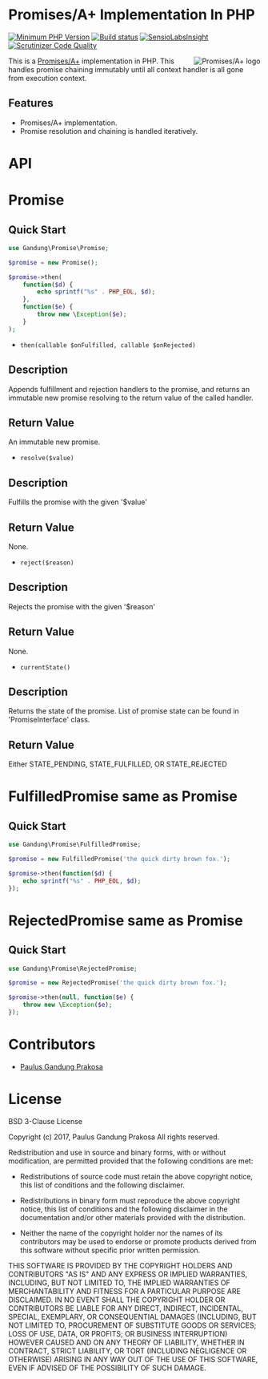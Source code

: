 # Promises/A+ Implementation In PHP

[![Minimum PHP Version](https://img.shields.io/badge/php-%3E%3D%205.6-8892BF.svg?style=flat-square)](https://php.net/)
[![Build status](https://ci.appveyor.com/api/projects/status/8mx5j820l2fsqp41?svg=true)](https://ci.appveyor.com/project/plvhx/promise)
[![SensioLabsInsight](https://insight.sensiolabs.com/projects/14e50be8-c441-4d03-b65d-cb07e33c0672/mini.png)](https://insight.sensiolabs.com/projects/14e50be8-c441-4d03-b65d-cb07e33c0672)
[![Scrutinizer Code Quality](https://scrutinizer-ci.com/g/plvhx/promise/badges/quality-score.png?b=master)](https://scrutinizer-ci.com/g/plvhx/promise/?branch=master)

<a href="https://promisesaplus.com/">
    <img src="https://promisesaplus.com/assets/logo-small.png" alt="Promises/A+ logo"
         title="Promises/A+ 1.0 compliant" align="right" />
</a>

This is a [Promises/A+](https://promisesaplus.com) implementation in PHP. This handles promise chaining immutably until all context handler is all gone from execution context.

## Features

- Promises/A+ implementation.
- Promise resolution and chaining is handled iteratively.

# API

# Promise

## Quick Start

```php
use Gandung\Promise\Promise;

$promise = new Promise();

$promise->then(
	function($d) {
		echo sprintf("%s" . PHP_EOL, $d);
	},
	function($e) {
		throw new \Exception($e);
	}
);
```

- `then(callable $onFulfilled, callable $onRejected)`

## Description

Appends fulfillment and rejection handlers to the promise, and returns an immutable new promise resolving to the return value of the called handler.

## Return Value

An immutable new promise.

- `resolve($value)`

## Description

Fulfills the promise with the given '$value'

## Return Value

None.

- `reject($reason)`

## Description

Rejects the promise with the given '$reason'

## Return Value

None.

- `currentState()`

## Description

Returns the state of the promise. List of promise state can be found in 'PromiseInterface' class.

## Return Value

Either STATE_PENDING, STATE_FULFILLED, OR STATE_REJECTED

# FulfilledPromise same as Promise

## Quick Start

```php
use Gandung\Promise\FulfilledPromise;

$promise = new FulfilledPromise('the quick dirty brown fox.');

$promise->then(function($d) {
	echo sprintf("%s" . PHP_EOL, $d);
});
```

# RejectedPromise same as Promise

## Quick Start

```php
use Gandung\Promise\RejectedPromise;

$promise = new RejectedPromise('the quick dirty brown fox.');

$promise->then(null, function($e) {
	throw new \Exception($e);
});
```

# Contributors

- [Paulus Gandung Prakosa](https://github.com/plvhx)

# License

BSD 3-Clause License

Copyright (c) 2017, Paulus Gandung Prakosa
All rights reserved.

Redistribution and use in source and binary forms, with or without
modification, are permitted provided that the following conditions are met:

* Redistributions of source code must retain the above copyright notice, this
  list of conditions and the following disclaimer.

* Redistributions in binary form must reproduce the above copyright notice,
  this list of conditions and the following disclaimer in the documentation
  and/or other materials provided with the distribution.

* Neither the name of the copyright holder nor the names of its
  contributors may be used to endorse or promote products derived from
  this software without specific prior written permission.

THIS SOFTWARE IS PROVIDED BY THE COPYRIGHT HOLDERS AND CONTRIBUTORS "AS IS"
AND ANY EXPRESS OR IMPLIED WARRANTIES, INCLUDING, BUT NOT LIMITED TO, THE
IMPLIED WARRANTIES OF MERCHANTABILITY AND FITNESS FOR A PARTICULAR PURPOSE ARE
DISCLAIMED. IN NO EVENT SHALL THE COPYRIGHT HOLDER OR CONTRIBUTORS BE LIABLE
FOR ANY DIRECT, INDIRECT, INCIDENTAL, SPECIAL, EXEMPLARY, OR CONSEQUENTIAL
DAMAGES (INCLUDING, BUT NOT LIMITED TO, PROCUREMENT OF SUBSTITUTE GOODS OR
SERVICES; LOSS OF USE, DATA, OR PROFITS; OR BUSINESS INTERRUPTION) HOWEVER
CAUSED AND ON ANY THEORY OF LIABILITY, WHETHER IN CONTRACT, STRICT LIABILITY,
OR TORT (INCLUDING NEGLIGENCE OR OTHERWISE) ARISING IN ANY WAY OUT OF THE USE
OF THIS SOFTWARE, EVEN IF ADVISED OF THE POSSIBILITY OF SUCH DAMAGE.
